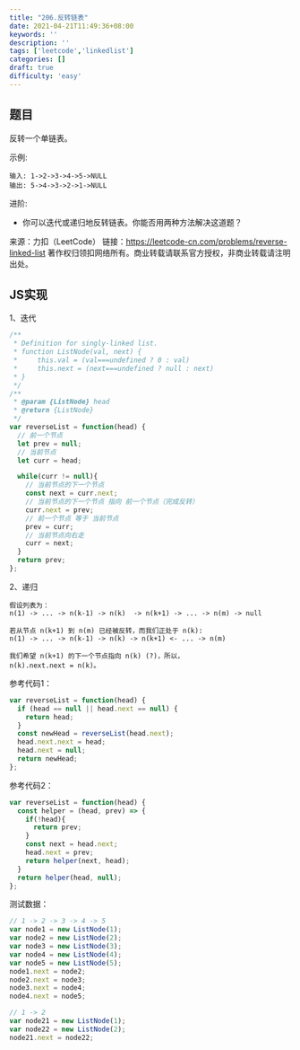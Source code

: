 ```yaml
---
title: "206.反转链表"
date: 2021-04-21T11:49:36+08:00
keywords: ''
description: ''
tags: ['leetcode','linkedlist']
categories: []
draft: true
difficulty: 'easy'
---
```


## 题目

反转一个单链表。

示例:
```
输入: 1->2->3->4->5->NULL
输出: 5->4->3->2->1->NULL
```

进阶:

- 你可以迭代或递归地反转链表。你能否用两种方法解决这道题？

来源：力扣（LeetCode）
链接：https://leetcode-cn.com/problems/reverse-linked-list
著作权归领扣网络所有。商业转载请联系官方授权，非商业转载请注明出处。

## JS实现

1、迭代

```javascript
/**
 * Definition for singly-linked list.
 * function ListNode(val, next) {
 *     this.val = (val===undefined ? 0 : val)
 *     this.next = (next===undefined ? null : next)
 * }
 */
/**
 * @param {ListNode} head
 * @return {ListNode}
 */
var reverseList = function(head) {
  // 前一个节点 
  let prev = null;
  // 当前节点
  let curr = head;

  while(curr != null){
    // 当前节点的下一个节点
    const next = curr.next;
    // 当前节点的下一个节点 指向 前一个节点（完成反转）
    curr.next = prev;
    // 前一个节点 等于 当前节点
    prev = curr;
    // 当前节点向右走
    curr = next;
  }
  return prev;
};
```

2、递归

```
假设列表为：
n(1) -> ... -> n(k-1) -> n(k)  -> n(k+1) -> ... -> n(m) -> null

若从节点 n(k+1) 到 n(m) 已经被反转，而我们正处于 n(k):
n(1) -> ... -> n(k-1) -> n(k) -> n(k+1) <- ... -> n(m) 

我们希望 n(k+1) 的下一个节点指向 n(k) (?)，所以，
n(k).next.next = n(k)。
```

参考代码1：

```javascript
var reverseList = function(head) {
  if (head == null || head.next == null) {
    return head;
  }
  const newHead = reverseList(head.next);
  head.next.next = head;
  head.next = null;
  return newHead;
};
```

参考代码2：

```javascript
var reverseList = function(head) {
  const helper = (head, prev) => {
    if(!head){
      return prev;
    }
    const next = head.next;
    head.next = prev;
    return helper(next, head);
  }
  return helper(head, null);
};
```

测试数据：
```javascript
// 1 -> 2 -> 3 -> 4 -> 5
var node1 = new ListNode(1);
var node2 = new ListNode(2);
var node3 = new ListNode(3);
var node4 = new ListNode(4);
var node5 = new ListNode(5);
node1.next = node2;
node2.next = node3;
node3.next = node4;
node4.next = node5;

// 1 -> 2
var node21 = new ListNode(1);
var node22 = new ListNode(2);
node21.next = node22;
```